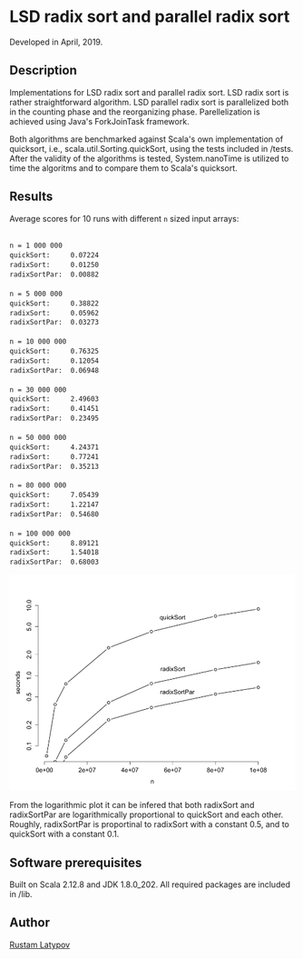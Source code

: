 # LSD radix sort and parallel radix sort

Developed in April, 2019.

## Description

Implementations for LSD radix sort and parallel radix sort. LSD radix sort is rather straightforward algorithm. 
LSD parallel radix sort is parallelized both in the counting phase and the reorganizing phase. Parellelization is 
achieved using Java's ForkJoinTask framework. 

Both algorithms are benchmarked against Scala's own implementation of quicksort, i.e., scala.util.Sorting.quickSort, 
using the tests included in /tests. After the validity of the algorithms is tested, System.nanoTime is utilized to time the 
algoritms and to compare them to Scala's quicksort.

## Results

Average scores for 10 runs with different ``n`` sized input arrays:

```markdown

n = 1 000 000
quickSort:     0.07224
radixSort:     0.01250 
radixSortPar:  0.00882

n = 5 000 000
quickSort:     0.38822 
radixSort:     0.05962 
radixSortPar:  0.03273
  
n = 10 000 000
quickSort:     0.76325 
radixSort:     0.12054 
radixSortPar:  0.06948
  
n = 30 000 000
quickSort:     2.49603 
radixSort:     0.41451 
radixSortPar:  0.23495

n = 50 000 000
quickSort:     4.24371 
radixSort:     0.77241 
radixSortPar:  0.35213

n = 80 000 000
quickSort:     7.05439 
radixSort:     1.22147 
radixSortPar:  0.54680
  
n = 100 000 000
quickSort:     8.89121 
radixSort:     1.54018 
radixSortPar:  0.68003  

```


<img src="https://raw.githubusercontent.com/rustamlatypov/parallel-radixsort/master/tests/sortplot.png" width="650">


From the logarithmic plot it can be infered that both radixSort and radixSortPar are logarithmically proportional to quickSort
and each other. Roughly, radixSortPar is proportinal to radixSort with a constant 0.5, and to quickSort with a constant 0.1.

## Software prerequisites

Built on Scala 2.12.8 and JDK 1.8.0_202. All required packages are included in /lib.


## Author

[Rustam Latypov](mailto:rustam.latypov@aalto.fi)

